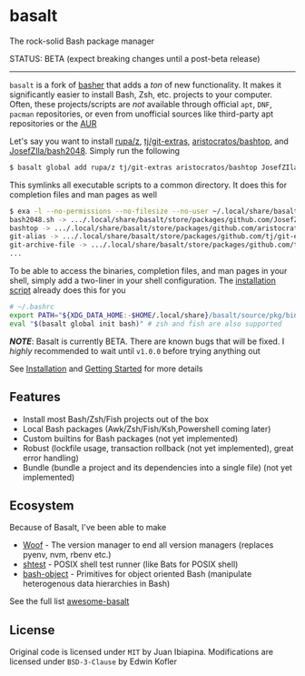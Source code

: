 # basalt

The rock-solid Bash package manager

STATUS: BETA (expect breaking changes until a post-beta release)

---

`basalt` is a fork of [basher](https://github.com/basherpm/basher) that adds a _ton_ of new functionality. It makes it significantly easier to install Bash, Zsh, etc. projects to your computer. Often, these projects/scripts are _not_ available through official `apt`, `DNF`, `pacman` repositories, or even from unofficial sources like third-party apt repositories or the [AUR](https://aur.archlinux.org)

Let's say you want to install [rupa/z](https://github.com/rupa/z), [tj/git-extras](https://github.com/tj/git-extras), [aristocratos/bashtop](https://github.com/aristocratos/bashtop), and [JosefZIla/bash2048](https://github.com/JosefZIla/bash2048). Simply run the following

```sh
$ basalt global add rupa/z tj/git-extras aristocratos/bashtop JosefZIla/bash2048
```

This symlinks all executable scripts to a common directory. It does this for completion files and man pages as well

```sh
$ exa -l --no-permissions --no-filesize --no-user ~/.local/share/basalt/global/bin/
bash2048.sh -> .../.local/share/basalt/store/packages/github.com/JosefZIla/bash2048@.../bash2048.sh
bashtop -> .../.local/share/basalt/store/packages/github.com/aristocratos/bashtop@.../bashtop
git-alias -> .../.local/share/basalt/store/packages/github.com/tj/git-extras@.../bin/git-alias
git-archive-file -> .../.local/share/basalt/store/packages/github.com/tj/git-extras@.../bin/git-archive-file
...
```

To be able to access the binaries, completion files, and man pages in your shell, simply add a two-liner in your shell configuration. The [installation script](./scripts/install.sh) already does this for you

```sh
# ~/.bashrc
export PATH="${XDG_DATA_HOME:-$HOME/.local/share}/basalt/source/pkg/bin:$PATH"
eval "$(basalt global init bash)" # zsh and fish are also supported
```

***NOTE***: Basalt is currently BETA. There are known bugs that will be fixed. I _highly_ recommended to wait until `v1.0.0` before trying anything out

See [Installation](./docs/tutorials/installation.md) and [Getting Started](./docs/tutorials/getting-started.md) for more details

## Features

- Install most Bash/Zsh/Fish projects out of the box
- Local Bash packages (Awk/Zsh/Fish/Ksh,Powershell coming later)
- Custom builtins for Bash packages (not yet implemented)
- Robust (lockfile usage, transaction rollback (not yet implemented), great error handling)
- Bundle (bundle a project and its dependencies into a single file) (not yet implemented)

## Ecosystem

Because of Basalt, I've been able to make

- [Woof](https://github.com/hyperupcall/woof) - The version manager to end all version managers (replaces pyenv, nvm, rbenv etc.)
- [shtest](https://github.com/hyperupcall/shtest) - POSIX shell test runner (like Bats for POSIX shell)
- [bash-object](https://github.com/hyperupcall/bash-object) - Primitives for object oriented Bash (manipulate heterogenous data hierarchies in Bash)

See the full list [awesome-basalt](https://github.com/hyperupcall/awesome-basalt)

## License

Original code is licensed under `MIT` by Juan Ibiapina. Modifications are licensed under `BSD-3-Clause` by Edwin Kofler
